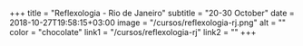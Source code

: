 +++
title = "Reflexologia - Rio de Janeiro"
subtitle = "20-30 October"
date = 2018-10-27T19:58:15+03:00
image = "/cursos/reflexologia-rj.png"
alt = ""
color = "chocolate"
link1 = "/cursos/reflexologia-rj"
link2 = ""
+++

